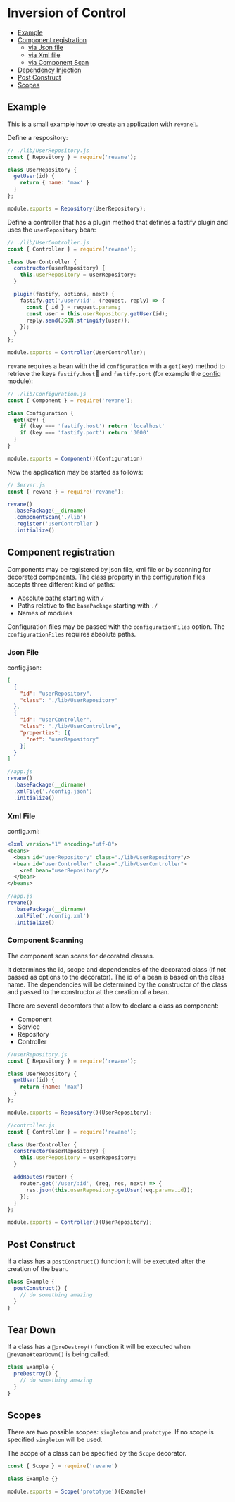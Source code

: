 # Inversion of Control

* [Example](#example)
* [Component registration](#component-registration)
  * [via Json file](#json-file)
  * [via Xml file](#xml-file)
  * [via Component Scan](#component-scanning)
* [Dependency Injection](#dependency-injection)
* [Post Construct](#post-construct)
* [Scopes](#scopes)

## Example

This is a small example how to create an application with `revane`.

Define a respository:

```js
// ./lib/UserRepository.js
const { Repository } = require('revane');

class UserRepository {
  getUser(id) {
    return { name: 'max' }
  }
};

module.exports = Repository(UserRepository);
```

Define a controller that has a plugin method that defines a fastify plugin and uses the `userRepository` bean:

```js
// ./lib/UserController.js
const { Controller } = require('revane');

class UserController {
  constructor(userRepository) {
    this.userRepository = userRepository;
  }

  plugin(fastify, options, next) {
    fastify.get('/user/:id', (request, reply) => {
      const { id } = request.params;
      const user = this.userRepository.getUser(id);
      reply.send(JSON.stringify(user));
    });
  }
};

module.exports = Controller(UserController);
```

`revane` requires a bean with the id `configuration` with a `get(key)` method to retrieve the keys `fastify.host` and `fastify.port` (for example the [config](https://www.npmjs.com/package/config) module):

```js
// ./lib/Configuration.js
const { Component } = require('revane');

class Configuration {
  get(key) {
    if (key === 'fastify.host') return 'localhost'
    if (key === 'fastify.port') return '3000'
  }
}

module.exports = Component()(Configuration)
```

Now the application may be started as follows:

```js
// Server.js
const { revane } = require('revane');

revane()
  .basePackage(__dirname)
  .componentScan('./lib')
  .register('userController')
  .initialize()
```

## Component registration

Components may be registered by json file, xml file or by scanning for decorated components.
The class property in the configuration files accepts three different kind of paths:

* Absolute paths starting with `/`
* Paths relative to the `basePackage` starting with `./`
* Names of modules 

Configuration files may be passed with the `configurationFiles` option. The `configurationFiles` requires absolute paths.

### Json File

config.json:
```json
[
  {
    "id": "userRepository",
    "class": "./lib/UserRepository"
  },
  {
    "id": "userController",
    "class": "./lib/UserControllre",
    "properties": [{
      "ref": "userRepository"
    }]
  }
]
```

```js
//app.js
revane()
  .basePackage(__dirname)
  .xmlFile('./config.json')
  .initialize()
```

### Xml File

config.xml: 
```xml
<?xml version="1" encoding="utf-8">
<beans>
  <bean id="userRepository" class="./lib/UserRepository"/>
  <bean id="userController" class="./lib/UserController">
    <ref bean="userRepository"/>
  </bean>
</beans>
```

```js
//app.js
revane()
  .basePackage(__dirname)
  .xmlFile('./config.xml')
  .initialize()
```

### Component Scanning

The component scan scans for decorated classes.

It determines the id, scope and dependencies of the decorated class (if not passed as options to the decorator).
The id of a bean is based on the class name. The dependencies will be determined by the constructor of the class and passed to the constructor at the creation of a bean.

There are several decorators that allow to declare a class as component:

* Component
* Service
* Repository
* Controller

```js
//userRepository.js
const { Repository } = require('revane');

class UserRepository {
  getUser(id) {
    return {name: 'max'}
  }
};

module.exports = Repository()(UserRepository);

//controller.js
const { Controller } = require('revane');

class UserController {
  constructor(userRepository) {
    this.userRepository = userRepository;
  }

  addRoutes(router) {
    router.get('/user/:id', (req, res, next) => {
      res.json(this.userRepository.getUser(req.params.id));
    });
  }
};

module.exports = Controller()(UserRepository);
```

## Post Construct

If a class has a `postConstruct()` function it will be executed after the creation of the bean.

```js
class Example {
  postConstruct() {
    // do something amazing
  }
}
```

## Tear Down

If a class has a `preDestroy()` function it will be executed when `revane#tearDown()` is being called.

```js
class Example {
  preDestroy() {
    // do something amazing
  }
}
```

## Scopes

There are two possible scopes: `singleton` and `prototype`. If no scope is specified `singleton` will be used.

The scope of a class can be specified by the `Scope` decorator.

```js
const { Scope } = require('revane')

class Example {}

module.exports = Scope('prototype')(Example)
```
